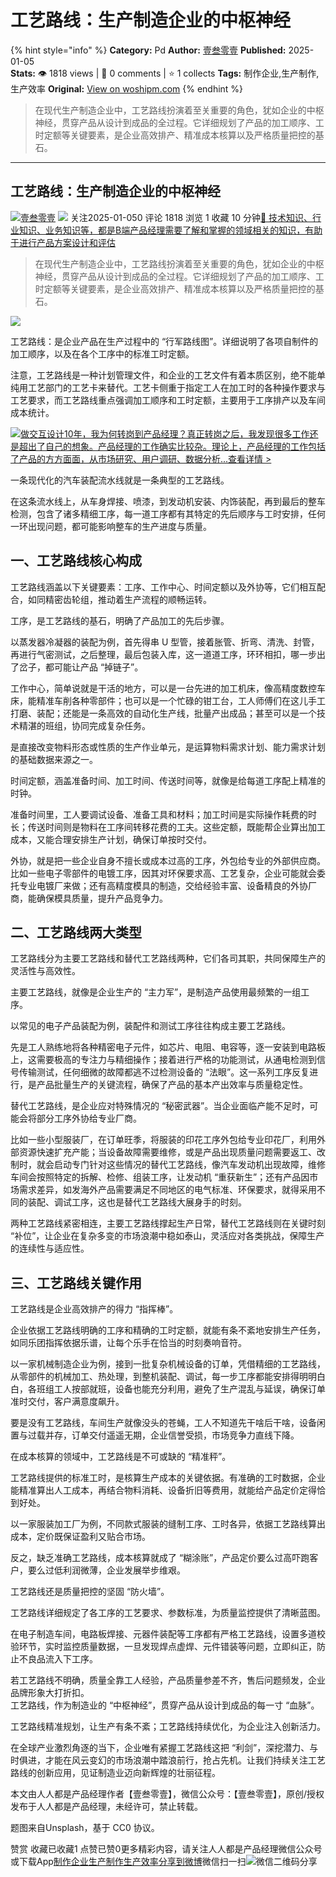 # 工艺路线：生产制造企业的中枢神经
{% hint style="info" %}
**Category:** Pd
**Author:** [壹叁零壹](https://www.woshipm.com/u/1157709)
**Published:** 2025-01-05  
**Stats:** 👁️ 1818 views | 💬 0 comments | ⭐ 1 collects
**Tags:** 制作企业,生产制作,生产效率
**Original:** [View on woshipm.com](https://www.woshipm.com/pd/6166946.html)
{% endhint %}
> 在现代生产制造企业中，工艺路线扮演着至关重要的角色，犹如企业的中枢神经，贯穿产品从设计到成品的全过程。它详细规划了产品的加工顺序、工时定额等关键要素，是企业高效排产、精准成本核算以及严格质量把控的基石。

---

## 工艺路线：生产制造企业的中枢神经

[![](https://image.woshipm.com/wp-files/2022/02/yxV9wAixYEZl1plpa76S.jpg!/both/72x72)](https://www.woshipm.com/u/1157709)[壹叁零壹](https://www.woshipm.com/u/1157709) ![](https://static.woshipm.com/tag/1121_1@2x.png) 关注2025-01-050 评论 1818 浏览 1 收藏 10 分钟[🔗 技术知识、行业知识、业务知识等，都是B端产品经理需要了解和掌握的领域相关的知识，有助于进行产品方案设计和评估](https://ke.qidianla.com/courses/bcpm)

> 在现代生产制造企业中，工艺路线扮演着至关重要的角色，犹如企业的中枢神经，贯穿产品从设计到成品的全过程。它详细规划了产品的加工顺序、工时定额等关键要素，是企业高效排产、精准成本核算以及严格质量把控的基石。

![](https://image.woshipm.com/2024/11/27/895c63c4-ac90-11ef-981a-00163e09d72f.png)

工艺路线：是企业产品在生产过程中的 “行军路线图”。详细说明了各项自制件的加工顺序，以及在各个工序中的标准工时定额。

注意，工艺路线是一种计划管理文件，和企业的工艺文件有着本质区别，绝不能单纯用工艺部门的工艺卡来替代。工艺卡侧重于指定工人在加工时的各种操作要求与工艺要求，而工艺路线重点强调加工顺序和工时定额，主要用于工序排产以及车间成本统计。

[![](https://image.woshipm.com/2023/08/02/769bf6f4-30e6-11ee-b3cb-00163e0b5ff3.png)做交互设计10年，我为何转岗到产品经理？真正转岗之后，我发现很多工作还是超出了自己的想象。产品经理的工作确实比较杂。理论上，产品经理的工作包括了产品的方方面面，从市场研究、用户调研、数据分析...查看详情 >](https://ke.qidianla.com/courses/bcpm)

一条现代化的汽车装配流水线就是一条典型的工艺路线。

在这条流水线上，从车身焊接、喷漆，到发动机安装、内饰装配，再到最后的整车检测，包含了诸多精细工序，每一道工序都有其特定的先后顺序与工时安排，任何一环出现问题，都可能影响整车的生产进度与质量。

## 一、工艺路线核心构成

工艺路线涵盖以下关键要素：工序、工作中心、时间定额以及外协等，它们相互配合，如同精密齿轮组，推动着生产流程的顺畅运转。

工序，是工艺路线的基石，明确了产品加工的先后步骤。

以蒸发器冷凝器的装配为例，首先得串 U 型管，接着胀管、折弯、清洗、封管，再进行气密测试，之后整理，最后包装入库，这一道道工序，环环相扣，哪一步出了岔子，都可能让产品 “掉链子”。

工作中心，简单说就是干活的地方，可以是一台先进的加工机床，像高精度数控车床，能精准车削各种零部件；也可以是一个忙碌的钳工台，工人师傅们在这儿手工打磨、装配；还能是一条高效的自动化生产线，批量产出成品；甚至可以是一个技术精湛的班组，协同完成复杂任务。

是直接改变物料形态或性质的生产作业单元，是运算物料需求计划、能力需求计划的基础数据来源之一。

时间定额，涵盖准备时间、加工时间、传送时间等，就像是给每道工序配上精准的时钟。

准备时间里，工人要调试设备、准备工具和材料；加工时间是实际操作耗费的时长；传送时间则是物料在工序间转移花费的工夫。这些定额，既能帮企业算出加工成本，又能合理安排生产计划，确保订单按时交付。

外协，就是把一些企业自身不擅长或成本过高的工序，外包给专业的外部供应商。比如一些电子零部件的电镀工序，因其对环保要求高、工艺复杂，企业可能就会委托专业电镀厂来做；还有高精度模具的制造，交给经验丰富、设备精良的外协厂商，能确保模具质量，提升产品竞争力。

## 二、工艺路线两大类型

工艺路线分为主要工艺路线和替代工艺路线两种，它们各司其职，共同保障生产的灵活性与高效性。

主要工艺路线，就像是企业生产的 “主力军”，是制造产品使用最频繁的一组工序。

以常见的电子产品装配为例，装配件和测试工序往往构成主要工艺路线。

先是工人熟练地将各种精密电子元件，如芯片、电阻、电容等，逐一安装到电路板上，这需要极高的专注力与精细操作；接着进行严格的功能测试，从通电检测到信号传输测试，任何细微的故障都逃不过检测设备的 “法眼”。这一系列工序反复进行，是产品批量生产的关键流程，确保了产品的基本产出效率与质量稳定性。

替代工艺路线，是企业应对特殊情况的 “秘密武器”。当企业面临产能不足时，可能会将部分工序外协给专业厂商。

比如一些小型服装厂，在订单旺季，将服装的印花工序外包给专业印花厂，利用外部资源快速扩充产能；当设备故障需要维修，或是产品出现质量问题需要返工、改制时，就会启动专门针对这些情况的替代工艺路线，像汽车发动机出现故障，维修车间会按照特定的拆解、检修、组装工序，让发动机 “重获新生”；还有产品因市场需求差异，如发海外产品需要满足不同地区的电气标准、环保要求，就得采用不同的装配、调试工序，这也是替代工艺路线大展身手的时刻。

两种工艺路线紧密相连，主要工艺路线撑起生产日常，替代工艺路线则在关键时刻 “补位”，让企业在复杂多变的市场浪潮中稳如泰山，灵活应对各类挑战，保障生产的连续性与适应性。

## 三、工艺路线关键作用

工艺路线是企业高效排产的得力 “指挥棒”。

企业依据工艺路线明确的工序和精确的工时定额，就能有条不紊地安排生产任务，如同乐团指挥依据乐谱，让每个乐手在恰当的时刻奏响音符。

以一家机械制造企业为例，接到一批复杂机械设备的订单，凭借精细的工艺路线，从零部件的机械加工、热处理，到整机装配、调试，每一步工序都能安排得明明白白，各班组工人按部就班，设备也能充分利用，避免了生产混乱与延误，确保订单准时交付，客户满意度飙升。

要是没有工艺路线，车间生产就像没头的苍蝇，工人不知道先干啥后干啥，设备闲置与过载并存，订单交付遥遥无期，企业信誉受损，市场竞争力直线下降。

在成本核算的领域中，工艺路线是不可或缺的 “精准秤”。

工艺路线提供的标准工时，是核算生产成本的关键依据。有准确的工时数据，企业能精准算出人工成本，再结合物料消耗、设备折旧等费用，就能给产品定价定得恰到好处。

以一家服装加工厂为例，不同款式服装的缝制工序、工时各异，依据工艺路线算出成本，定价既保证盈利又贴合市场。

反之，缺乏准确工艺路线，成本核算就成了 “糊涂账”，产品定价要么过高吓跑客户，要么过低利润微薄，企业发展举步维艰。

工艺路线还是质量把控的坚固 “防火墙”。

工艺路线详细规定了各工序的工艺要求、参数标准，为质量监控提供了清晰蓝图。

在电子制造车间，电路板焊接、元器件装配等工序都有严格工艺路线，设置多道校验环节，实时监控质量数据，一旦发现焊点虚焊、元件错装等问题，立即纠正，防止不良品流入下工序。

若工艺路线不明确，质量全靠工人经验，产品质量参差不齐，售后问题频发，企业品牌形象大打折扣。  
工艺路线，作为制造业的 “中枢神经”，贯穿产品从设计到成品的每一寸 “血脉”。

工艺路线精准规划，让生产有条不紊；工艺路线持续优化，为企业注入创新活力。

在全球产业激烈角逐的当下，企业唯有紧握工艺路线这把 “利剑”，深挖潜力、与时俱进，才能在风云变幻的市场浪潮中踏浪前行，抢占先机。让我们持续关注工艺路线的创新应用，见证制造业迈向新辉煌的壮丽征程。

本文由人人都是产品经理作者【壹叁零壹】，微信公众号：【壹叁零壹】，原创/授权 发布于人人都是产品经理，未经许可，禁止转载。

题图来自Unsplash，基于 CC0 协议。

赞赏 收藏已收藏1 点赞已赞0更多精彩内容，请关注人人都是产品经理微信公众号或下载App[制作企业](https://www.woshipm.com/tag/%e5%88%b6%e4%bd%9c%e4%bc%81%e4%b8%9a)[生产制作](https://www.woshipm.com/tag/%e7%94%9f%e4%ba%a7%e5%88%b6%e4%bd%9c)[生产效率](https://www.woshipm.com/tag/%e7%94%9f%e4%ba%a7%e6%95%88%e7%8e%87)[分享到微博](https://service.weibo.com/share/share.php?appkey=2775287854&title=工艺路线：生产制造企业的中枢神经&url=https://www.woshipm.com/pd/6166946.html&pic=https://image.woshipm.com/2024/11/27/895c63c4-ac90-11ef-981a-00163e09d72f.png)微信扫一扫![微信二维码](https://api.pwmqr.com/qrcode/create/?url=https://www.woshipm.com/pd/6166946.html)分享